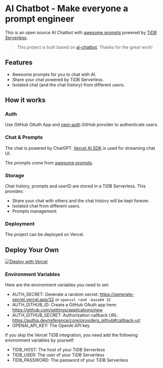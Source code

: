 # AI Chatbot - Make everyone a prompt engineer

This is an open source AI Chatbot with [awesome prompts](https://github.com/f/awesome-chatgpt-prompts) powered by [TiDB Serverless](https://tidbcloud.com/).

> This project is built based on [ai-chatbot](https://github.com/vercel-labs/ai-chatbot). Thanks for the great work!

## Features

- Awesome prompts for you to chat with AI.
- Share your chat powered by TiDB Serverless.
- Isolated chat (and the chat history) from different users.

## How it works

### Auth

Use GitHub OAuth App and [next-auth](https://github.com/nextauthjs/next-auth) GitHub provider to authenticate users. 

### Chat & Prompts

The chat is powered by ChatGPT. [Vercel AI SDK](https://sdk.vercel.ai/docs) is used for streaming chat UI.

The prompts come from [awesome prompts](https://github.com/f/awesome-chatgpt-prompts).

### Storage

Chat history, prompts and userID are stored in a TiDB Serverless. This provides:

- Share your chat with others and the chat history will be kept forever.
- Isolated chat from different users.
- Prompts management

### Deployment

The project can be deployed on Vercel.

## Deploy Your Own

[![Deploy with Vercel](https://vercel.com/button)](https://vercel.com/new/clone?repository-url=https%3A%2F%2Fgithub.com%2Fshiyuhang0%2Fai-chat&env=OPENAI_API_KEY,AUTH_SECRET,AUTH_GITHUB_ID,AUTH_GITHUB_SECRET&envDescription=How%20to%20get%20these%20env%20vars&envLink=https%3A%2F%2Fgithub.com%2Fshiyuhang0%2Fai-chat%2Fblob%2Fmain%2F.env.example&integration-ids=oac_coKBVWCXNjJnCEth1zzKoF1j&skippable-integrations=1)

### Environment Variables

Here are the environment variables you need to set:

- AUTH_SECRET: Generate a random secret: https://generate-secret.vercel.app/32 or `openssl rand -base64 32`
- AUTH_GITHUB_ID: Create a GitHub OAuth app here: https://github.com/settings/applications/new
- AUTH_GITHUB_SECRET: Authorization callback URL: https://authjs.dev/reference/core/providers_github#callback-url
- OPENAI_API_KEY: The OpenAI API key

If you skip the Vercel TiDB integration, you need add the following environment variables by yourself:

- TIDB_HOST: The host of your TiDB Serverless
- TIDB_USER: The user of your TiDB Serverless
- TIDB_PASSWORD: The password of your TiDB Serverless






